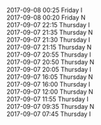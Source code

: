 2017-09-08 00:25 Friday  I  
2017-09-08 00:20 Friday  N  
2017-09-07 22:15 Thursday  I  
2017-09-07 21:35 Thursday  N  
2017-09-07 21:30 Thursday  I  
2017-09-07 21:15 Thursday  N  
2017-09-07 20:55 Thursday  I  
2017-09-07 20:50 Thursday  N  
2017-09-07 20:05 Thursday  I  
2017-09-07 16:05 Thursday  N  
2017-09-07 16:00 Thursday  I  
2017-09-07 12:00 Thursday  N  
2017-09-07 11:55 Thursday  I  
2017-09-07 09:35 Thursday  N  
2017-09-07 07:45 Thursday  I  
